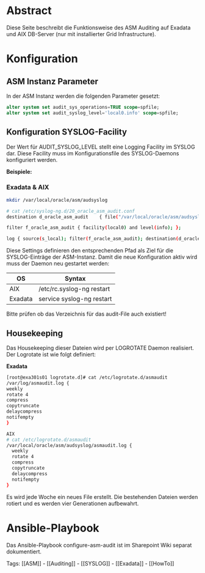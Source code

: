 # Abstract

Diese Seite beschreibt die Funktionsweise des ASM Auditing auf Exadata und AIX DB-Server (nur mit installierter Grid Infrastructure).

# Konfiguration
## ASM Instanz Parameter

In der ASM Instanz werden die folgenden Parameter gesetzt:

```sql
alter system set audit_sys_operations=TRUE scope=spfile;
alter system set audit_syslog_level='local0.info' scope=spfile;
```

## Konfiguration SYSLOG-Facility
Der Wert für AUDIT_SYSLOG_LEVEL stellt eine Logging Facility im SYSLOG dar. Diese Facility muss im Konfigurationsfile des SYSLOG-Daemons konfiguriert werden.

**Beispiele:**

### Exadata & AIX

```bash
mkdir /var/local/oracle/asm/audsyslog

# cat /etc/syslog-ng.d/20_oracle_asm_audit.conf
destination d_oracle_asm_audit    { file("/var/local/oracle/asm/audsyslog/asmaudit.log"         template(t_syslog)); };

filter f_oracle_asm_audit { facility(local0) and level(info); };

log { source(s_local); filter(f_oracle_asm_audit); destination(d_oracle_asm_audit); flags(final); };
```

Diese Settings definieren den entsprechenden Pfad als Ziel für die SYSLOG-Einträge der ASM-Instanz.
Damit die neue Konfiguration aktiv wird muss der Daemon neu gestartet werden:

| OS | Syntax |
| --- | --- |
| AIX | /etc/rc.syslog-ng restart |
| Exadata | service syslog-ng restart |

Bitte prüfen ob das Verzeichnis für das audit-File auch existiert! 

## Housekeeping
Das Housekeeping dieser Dateien wird per LOGROTATE Daemon realisiert. Der Logrotate ist wie folgt definiert:

**Exadata**
	
```bash
[root@exa301s01 logrotate.d]# cat /etc/logrotate.d/asmaudit
/var/log/asmaudit.log {
weekly
rotate 4
compress
copytruncate
delaycompress
notifempty
}

AIX
# cat /etc/logrotate.d/asmaudit
/var/local/oracle/asm/audsyslog/asmaudit.log {
  weekly
  rotate 4
  compress
  copytruncate
  delaycompress
  notifempty
} 
```

Es wird jede Woche ein neues File erstellt. Die bestehenden Dateien werden rotiert und es werden vier Generationen aufbewahrt.

# Ansible-Playbook

Das Ansible-Playbook configure-asm-audit ist im Sharepoint Wiki separat dokumentiert.


Tags:
[[ASM]] - [[Auditing]] - [[SYSLOG]] - [[Exadata]] - [[HowTo]]

